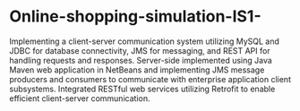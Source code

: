# Online-shopping-simulation-IS1-
Implementing a client-server communication system utilizing MySQL and JDBC for database connectivity, JMS for messaging, and REST API for handling requests and responses. Server-side implemented using Java Maven web application in NetBeans and implementing JMS message producers and consumers to communicate with enterprise application client subsystems. Integrated RESTful web services utilizing Retrofit to enable efficient client-server communication.
